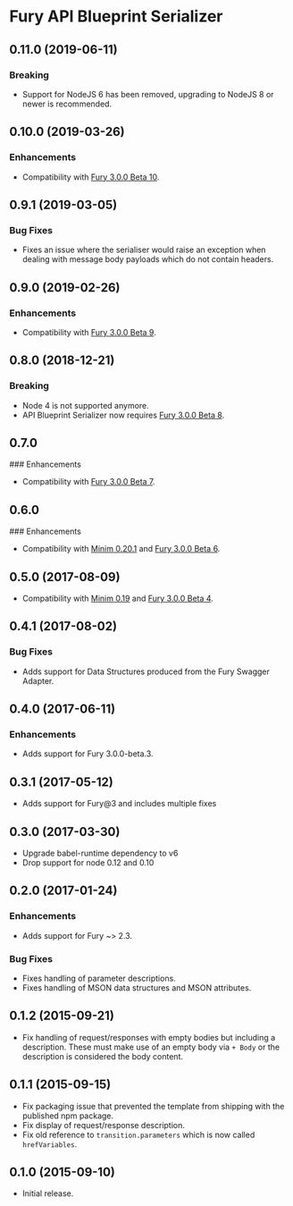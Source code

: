 # Fury API Blueprint Serializer

## 0.11.0 (2019-06-11)

### Breaking

- Support for NodeJS 6 has been removed, upgrading to NodeJS 8 or newer is
  recommended.

## 0.10.0 (2019-03-26)

### Enhancements

- Compatibility with [Fury 3.0.0 Beta 10](https://github.com/apiaryio/api-elements.js/releases/tag/fury@3.0.0-beta.10).

## 0.9.1 (2019-03-05)

### Bug Fixes

- Fixes an issue where the serialiser would raise an exception when dealing
  with message body payloads which do not contain headers.

## 0.9.0 (2019-02-26)

### Enhancements

- Compatibility with [Fury 3.0.0 Beta 9](https://github.com/apiaryio/api-elements.js/releases/tag/fury-3.0.0-beta.9).

## 0.8.0 (2018-12-21)

### Breaking

- Node 4 is not supported anymore.
- API Blueprint Serializer now requires [Fury 3.0.0 Beta 8](https://github.com/apiaryio/api-elements.js/releases/tag/fury-3.0.0-beta.8).

## 0.7.0

### Enhancements

- Compatibility with [Fury 3.0.0 Beta 7](https://github.com/apiaryio/fury.js/releases/tag/v3.0.0-beta.7).

## 0.6.0

### Enhancements

- Compatibility with [Minim 0.20.1](https://github.com/refractproject/minim/releases/tag/v0.20.1)
  and [Fury 3.0.0 Beta 6](https://github.com/apiaryio/fury.js/releases/tag/v3.0.0-beta.6).

## 0.5.0 (2017-08-09)

- Compatibility with [Minim 0.19](https://github.com/refractproject/minim/releases/tag/v0.19.0)
  and [Fury 3.0.0 Beta 4](https://github.com/apiaryio/fury.js/releases/tag/v3.0.0-beta.4).

## 0.4.1 (2017-08-02)

### Bug Fixes

- Adds support for Data Structures produced from the Fury Swagger Adapter.

## 0.4.0 (2017-06-11)

### Enhancements

- Adds support for Fury 3.0.0-beta.3.

## 0.3.1 (2017-05-12)

- Adds support for Fury@3 and includes multiple fixes

## 0.3.0 (2017-03-30)

- Upgrade babel-runtime dependency to v6
- Drop support for node 0.12 and 0.10

## 0.2.0 (2017-01-24)

### Enhancements

- Adds support for Fury ~> 2.3.

### Bug Fixes

- Fixes handling of parameter descriptions.
- Fixes handling of MSON data structures and MSON attributes.

## 0.1.2 (2015-09-21)

- Fix handling of request/responses with empty bodies but including a description. These must make use of an empty body via `+ Body` or the description is considered the body content.

## 0.1.1 (2015-09-15)

- Fix packaging issue that prevented the template from shipping with the published npm package.
- Fix display of request/response description.
- Fix old reference to `transition.parameters` which is now called `hrefVariables`.

## 0.1.0 (2015-09-10)

- Initial release.

